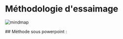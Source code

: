 # Méthodologie d'essaimage

![mindmap](http://culturesocial.github.io/images/flyer.jpg)

## Méthode sous powerpoint :
